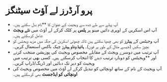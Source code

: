 # **پرو آرڈرز لے آؤٹ سیٹنگز**


- آپ پہلے سے طے شدہ سے ویجیٹ کے عنوان کا **نام بدل سکتے ہیں۔
- آپ اس اسکرین کے اوپری دائیں مینو پر **پلس** پر کلک کرکے لے آؤٹ میں **نئے ویجٹ** شامل کرسکتے ہیں۔
- آپ وجیٹس کے **ہیڈرز** کو بھی چھپا سکتے ہیں تاکہ چھوٹی اسکرین کی جگہ میں مزید ویجٹس کو نچوڑ سکیں (جیسے مثال کے طور پر فون)۔ **ہائیڈ ونڈو ہیڈرز** چیک باکس استعمال کریں۔
- آپ ترتیب میں دوسرے ویجٹ کے مقابلے مخصوص ویجیٹ کی پوزیشن منتخب کرنے اور **ویجیٹس کو دوبارہ ترتیب دینے کا انتخاب کرسکتے ہیں۔ کسی بھی ترتیب میں ویجیٹ کو دیر تک دبائیں اور ڈریگ/ڈراپ کریں۔
- آپ ویجیٹ کے نام کے ساتھ اونچائی کو تبدیل کرکے لے آؤٹ میں مخصوص ویجیٹ کی **اونچائی کو ایڈجسٹ** بھی کرسکتے ہیں۔


